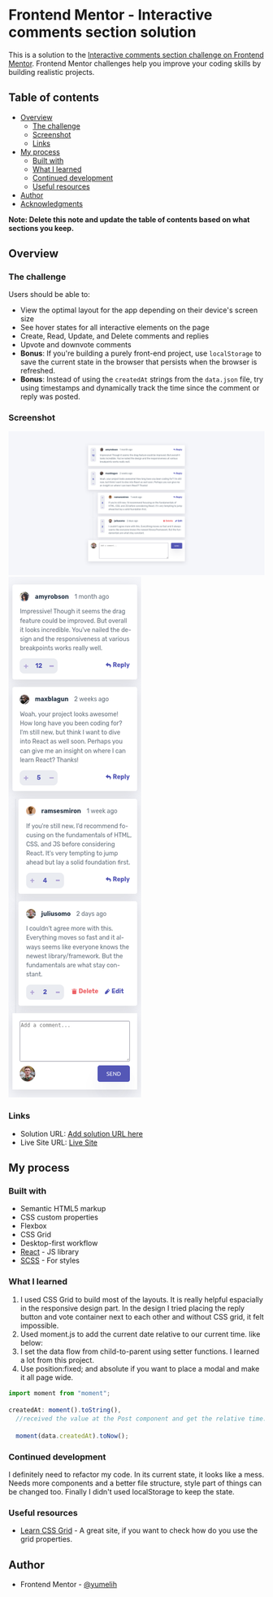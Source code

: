 # Frontend Mentor - Interactive comments section solution

This is a solution to the [Interactive comments section challenge on Frontend Mentor](https://www.frontendmentor.io/challenges/interactive-comments-section-iG1RugEG9). Frontend Mentor challenges help you improve your coding skills by building realistic projects.

## Table of contents

- [Overview](#overview)
  - [The challenge](#the-challenge)
  - [Screenshot](#screenshot)
  - [Links](#links)
- [My process](#my-process)
  - [Built with](#built-with)
  - [What I learned](#what-i-learned)
  - [Continued development](#continued-development)
  - [Useful resources](#useful-resources)
- [Author](#author)
- [Acknowledgments](#acknowledgments)

**Note: Delete this note and update the table of contents based on what sections you keep.**

## Overview

### The challenge

Users should be able to:

- View the optimal layout for the app depending on their device's screen size
- See hover states for all interactive elements on the page
- Create, Read, Update, and Delete comments and replies
- Upvote and downvote comments
- **Bonus**: If you're building a purely front-end project, use `localStorage` to save the current state in the browser that persists when the browser is refreshed.
- **Bonus**: Instead of using the `createdAt` strings from the `data.json` file, try using timestamps and dynamically track the time since the comment or reply was posted.

### Screenshot

![Desktop Image](./screenshots/desktop.png)
![Mobile Image](./screenshots/mobile.png)

### Links

- Solution URL: [Add solution URL here](https://your-solution-url.com)
- Live Site URL: [Live Site](https://interactive-comments-section-five-sigma.vercel.app/)

## My process

### Built with

- Semantic HTML5 markup
- CSS custom properties
- Flexbox
- CSS Grid
- Desktop-first workflow
- [React](https://reactjs.org/) - JS library
- [SCSS](https://sass-lang.com/) - For styles

### What I learned

1. I used CSS Grid to build most of the layouts. It is really helpful espacially in the responsive design part. In the design I tried placing the reply button and vote container next to each other and without CSS grid, it felt impossible.
2. Used moment.js to add the current date relative to our current time. like below:
3. I set the data flow from child-to-parent using setter functions. I learned a lot from this project.
4. Use position:fixed; and absolute if you want to place a modal and make it all page wide.

```jsx
import moment from "moment";

createdAt: moment().toString(),
  //received the value at the Post component and get the relative time.

  moment(data.createdAt).toNow();
```

### Continued development

I definitely need to refactor my code. In its current state, it looks like a mess. Needs more components and a better file structure, style part of things can be changed too. Finally I didn't used localStorage to keep the state.

### Useful resources

- [Learn CSS Grid](https://learncssgrid.com/) - A great site, if you want to check how do you use the grid properties.

## Author

- Frontend Mentor - [@yumelih](https://www.frontendmentor.io/profile/yumelih)
